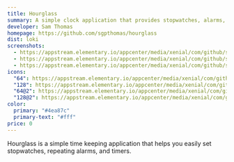 ```yaml
---
title: Hourglass
summary: A simple clock application that provides stopwatches, alarms, and timers.
developer: Sam Thomas
homepage: https://github.com/sgpthomas/hourglass
dist: loki
screenshots:
  - https://appstream.elementary.io/appcenter/media/xenial/com/github/sgpthomas.hourglass.desktop/1801C2BFBD046D2829943C32D765C7B0/screenshots/image-1_orig.png
  - https://appstream.elementary.io/appcenter/media/xenial/com/github/sgpthomas.hourglass.desktop/1801C2BFBD046D2829943C32D765C7B0/screenshots/image-2_orig.png
  - https://appstream.elementary.io/appcenter/media/xenial/com/github/sgpthomas.hourglass.desktop/1801C2BFBD046D2829943C32D765C7B0/screenshots/image-3_orig.png
icons:
  "64": https://appstream.elementary.io/appcenter/media/xenial/com/github/sgpthomas.hourglass.desktop/1801C2BFBD046D2829943C32D765C7B0/icons/64x64/com.github.sgpthomas.hourglass_hourglass.png
  "128": https://appstream.elementary.io/appcenter/media/xenial/com/github/sgpthomas.hourglass.desktop/1801C2BFBD046D2829943C32D765C7B0/icons/128x128/com.github.sgpthomas.hourglass_hourglass.png
  "64@2": https://appstream.elementary.io/appcenter/media/xenial/com/github/sgpthomas.hourglass.desktop/1801C2BFBD046D2829943C32D765C7B0/icons/64x64@2/com.github.sgpthomas.hourglass_hourglass.png
  "128@2": https://appstream.elementary.io/appcenter/media/xenial/com/github/sgpthomas.hourglass.desktop/1801C2BFBD046D2829943C32D765C7B0/icons/128x128@2/com.github.sgpthomas.hourglass_hourglass.png
color:
  primary: "#4ea87c"
  primary-text: "#fff"
price: 0
---
```


<p>Hourglass is a simple time keeping application that helps you easily set stopwatches, repeating alarms, and timers.</p>